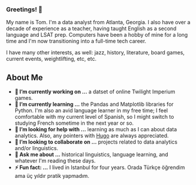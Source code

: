 ### Greetings! 👋

My name is Tom. I'm a data analyst from Atlanta, Georgia. I also have over a decade of experience as a teacher, having taught English as a second language and LSAT prep. Computers have been a hobby of mine for a long time and I'm now transitioning into a full-time tech career.

I have many other interests, as well: jazz, history, literature, board games, current events, weightlifting, etc, etc.

## About Me

- **🔭 I’m currently working on ...** a datset of online Twilight Imperium games.
- **🌱 I’m currently learning ...** the Pandas and Matplotlib libraries for Python. I'm also an avid language learner in my free time; I feel comfortable with my current level of Spanish, so I might switch to studying French sometime in the next year or so.
- **🤔 I’m looking for help with ...** learning as much as I can about data analytics. Also, any pointers with [Hugo](https://gohugo.io/) are always appreciated.
- **👯 I’m looking to collaborate on ...** projects related to data analytics and/or linguistics.
- **💬 Ask me about ...** historical linguistics, language learning, and whatever I'm reading these days.
- **⚡ Fun fact: ...** I lived in Istanbul for four years. Orada Türkçe öğrendim ama üç yıldır pratik yapmadım.

<!--
**tomleary/tomleary** is a ✨ _special_ ✨ repository because its `README.md` (this file) appears on your GitHub profile.

Here are some ideas to get you started:

- 📫 How to reach me: ...
- 😄 Pronouns: ...
-->
